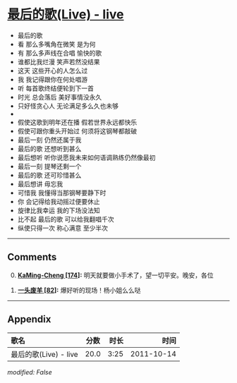 # [最后的歌(Live) - live](https://music.163.com/song?id=64226)

* 最后的歌
* 看  那么多嘴角在微笑  是为何
* 有  那么多声线在合唱  愉快的歌
* 谁都比我烂漫  笑声若然没结果
* 这天  这些开心的人怎么过
* 我  我记得跟你在何处唱游
* 听  每首歌终结便轮到下一首
* 时光  总会落后  美好事情没永久
* 只好怪贪心人  无论满足多么久也未够
* 
* 假使这歌到明年还在播  假若世界永远都快乐
* 假使可跟你重头开始过  何须将这钢琴都敲破
* 最后一刻  仍然还属于我
* 最后的歌  还想听到甚么
* 最后想听  听你说愿我未来如何语调熟练仍然像最初
* 最后一刻  提琴还剩一个
* 最后的歌  还可珍惜甚么
* 最后想讲  毋忘我
* 可惜我  我懂得当那钢琴要静下时
* 你  会记得给我动摇过便要休止
* 旋律比我幸运  我的下场没法知
* 比不起  最后的歌  可以给我翻唱千次
* 纵使只得一次  称心满意  至少半次


---

## Comments
0. **[KaMing-Cheng \[174\]](https://music.163.com/#/user/home?id=1530213):** 明天就要做小手术了，望一切平安。晚安，各位

1. **[一头废羊 \[82\]](https://music.163.com/#/user/home?id=9819094):** 爆好听的现场！杨小姐么么哒



---

## Appendix

|歌名|分数|时长|时间|
|:---|:---:|---:|---:|
|最后的歌(Live) - live|20.0|3:25|2011-10-14

*modified: False*